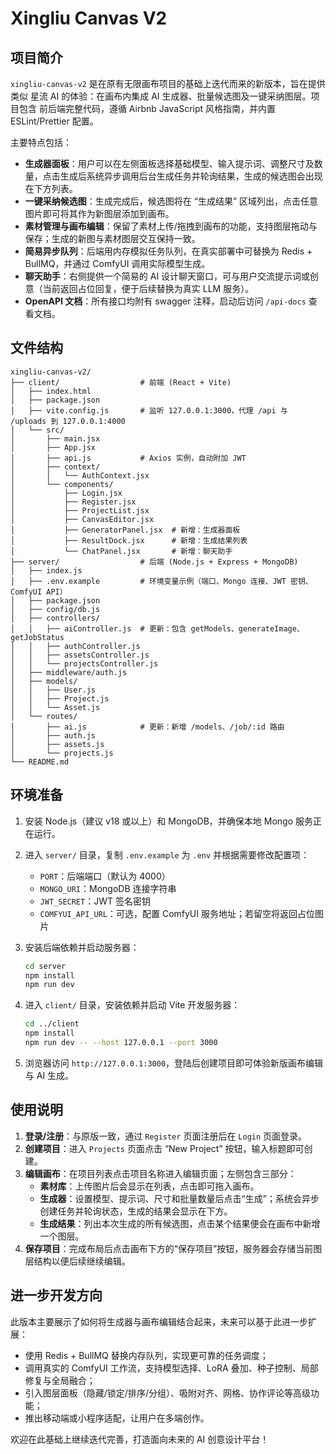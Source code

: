 # Xingliu Canvas V2

## 项目简介

`xingliu-canvas-v2` 是在原有无限画布项目的基础上迭代而来的新版本，旨在提供类似
星流 AI 的体验：在画布内集成 AI 生成器、批量候选图及一键采纳图层。项目包含
前后端完整代码，遵循 Airbnb JavaScript 风格指南，并内置 ESLint/Prettier 配置。

主要特点包括：

- **生成器面板**：用户可以在左侧面板选择基础模型、输入提示词、调整尺寸及数量，点击生成后系统异步调用后台生成任务并轮询结果，生成的候选图会出现在下方列表。
- **一键采纳候选图**：生成完成后，候选图将在 “生成结果” 区域列出，点击任意图片即可将其作为新图层添加到画布。
- **素材管理与画布编辑**：保留了素材上传/拖拽到画布的功能，支持图层拖动与保存；生成的新图与素材图层交互保持一致。
- **简易异步队列**：后端用内存模拟任务队列，在真实部署中可替换为 Redis + BullMQ，并通过 ComfyUI 调用实际模型生成。
- **聊天助手**：右侧提供一个简易的 AI 设计聊天窗口，可与用户交流提示词或创意（当前返回占位回复，便于后续替换为真实 LLM 服务）。
- **OpenAPI 文档**：所有接口均附有 swagger 注释，启动后访问 `/api-docs` 查看文档。

## 文件结构

```
xingliu-canvas-v2/
├── client/                  # 前端 (React + Vite)
│   ├── index.html
│   ├── package.json
│   ├── vite.config.js       # 监听 127.0.0.1:3000，代理 /api 与 /uploads 到 127.0.0.1:4000
│   └── src/
│       ├── main.jsx
│       ├── App.jsx
│       ├── api.js           # Axios 实例，自动附加 JWT
│       ├── context/
│       │   └── AuthContext.jsx
│       └── components/
│           ├── Login.jsx
│           ├── Register.jsx
│           ├── ProjectList.jsx
│           ├── CanvasEditor.jsx
│           ├── GeneratorPanel.jsx  # 新增：生成器面板
│           ├── ResultDock.jsx      # 新增：生成结果列表
│           └── ChatPanel.jsx       # 新增：聊天助手
├── server/                  # 后端 (Node.js + Express + MongoDB)
│   ├── index.js
│   ├── .env.example         # 环境变量示例（端口、Mongo 连接、JWT 密钥、ComfyUI API）
│   ├── package.json
│   ├── config/db.js
│   ├── controllers/
│   │   ├── aiController.js  # 更新：包含 getModels、generateImage、getJobStatus
│   │   ├── authController.js
│   │   ├── assetsController.js
│   │   └── projectsController.js
│   ├── middleware/auth.js
│   ├── models/
│   │   ├── User.js
│   │   ├── Project.js
│   │   └── Asset.js
│   └── routes/
│       ├── ai.js            # 更新：新增 /models、/job/:id 路由
│       ├── auth.js
│       ├── assets.js
│       └── projects.js
└── README.md
```

## 环境准备

1. 安装 Node.js（建议 v18 或以上）和 MongoDB，并确保本地 Mongo 服务正在运行。
2. 进入 `server/` 目录，复制 `.env.example` 为 `.env` 并根据需要修改配置项：
   - `PORT`：后端端口（默认为 4000）
   - `MONGO_URI`：MongoDB 连接字符串
   - `JWT_SECRET`：JWT 签名密钥
   - `COMFYUI_API_URL`：可选，配置 ComfyUI 服务地址；若留空将返回占位图片
3. 安装后端依赖并启动服务器：

   ```bash
   cd server
   npm install
   npm run dev
   ```

4. 进入 `client/` 目录，安装依赖并启动 Vite 开发服务器：

   ```bash
   cd ../client
   npm install
   npm run dev -- --host 127.0.0.1 --port 3000
   ```

5. 浏览器访问 `http://127.0.0.1:3000`，登陆后创建项目即可体验新版画布编辑与 AI 生成。

## 使用说明

1. **登录/注册**：与原版一致，通过 `Register` 页面注册后在 `Login` 页面登录。
2. **创建项目**：进入 `Projects` 页面点击 “New Project” 按钮，输入标题即可创建。
3. **编辑画布**：在项目列表点击项目名称进入编辑页面；左侧包含三部分：
   - **素材库**：上传图片后会显示在列表，点击即可拖入画布。
   - **生成器**：设置模型、提示词、尺寸和批量数量后点击“生成”；系统会异步创建任务并轮询状态，生成的结果会显示在下方。
   - **生成结果**：列出本次生成的所有候选图，点击某个结果便会在画布中新增一个图层。
4. **保存项目**：完成布局后点击画布下方的“保存项目”按钮，服务器会存储当前图层结构以便后续继续编辑。

## 进一步开发方向

此版本主要展示了如何将生成器与画布编辑结合起来，未来可以基于此进一步扩展：

- 使用 Redis + BullMQ 替换内存队列，实现更可靠的任务调度；
- 调用真实的 ComfyUI 工作流，支持模型选择、LoRA 叠加、种子控制、局部修复与全局融合；
- 引入图层面板（隐藏/锁定/排序/分组）、吸附对齐、网格、协作评论等高级功能；
- 推出移动端或小程序适配，让用户在多端创作。

欢迎在此基础上继续迭代完善，打造面向未来的 AI 创意设计平台！